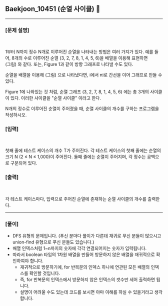 ## Baekjoon_10451 (순열 사이클) 🚀
___


### **[문제 설명]**
<br>

1부터 N까지 정수 N개로 이루어진 순열을 나타내는 방법은 여러 가지가 있다. 예를 들어, 8개의 수로 이루어진 순열 (3, 2, 7, 8, 1, 4, 5, 6)을 배열을 이용해 표현하면  
(그림) 와 같다. 또는, Figure 1과 같이 방향 그래프로 나타낼 수도 있다.

순열을 배열을 이용해 (그림) 으로 나타냈다면, i에서 πi로 간선을 이어 그래프로 만들 수 있다.

Figure 1에 나와있는 것 처럼, 순열 그래프 (3, 2, 7, 8, 1, 4, 5, 6) 에는 총 3개의 사이클이 있다. 이러한 사이클을 "순열 사이클" 이라고 한다.

N개의 정수로 이루어진 순열이 주어졌을 때, 순열 사이클의 개수를 구하는 프로그램을 작성하시오.


### **[입력]**
<br>

첫째 줄에 테스트 케이스의 개수 T가 주어진다. 각 테스트 케이스의 첫째 줄에는 순열의 크기 N (2 ≤ N ≤ 1,000)이 주어진다. 둘째 줄에는 순열이 주어지며, 각 정수는 공백으로 구분되어 있다.

### **[출력]**
<br>

각 테스트 케이스마다, 입력으로 주어진 순열에 존재하는 순열 사이클의 개수를 출력한다.

___


### **[풀이]**

- DFS 유형의 문제입니다. (푸신 분마다 풀이가 다른데 재귀로 푸신 분들이 많으시고 union-find 유형으로 푸신 분들도 있습니다.)
- 배열 인덱스처럼 1~n까지의 숫자에 각각 연결되어지는 숫자가 입력됩니다.
- 따라서 boolean 타입의 1차원 배열을 만들어 방문하지 않은 배열을 재귀적으로 확인하여야 합니다.
  - 재귀적으로 방문하기에, for 반복문의 인덱스 하나에 연관된 모든 배열의 인덱스를 확인할 것입니다.
  - 즉, for 반복문의 인덱스에서 방문하지 않은 인덱스의 갯수만 세어 출력하면 됩니다.
  - 설명이 어려울 수도 있는데 코드를 보시면 아마 이해를 하실 수 있을거라고 생각합니다.
